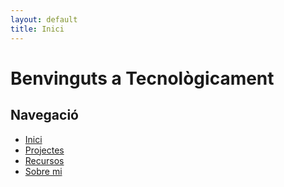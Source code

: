 ```yaml
---
layout: default
title: Inici
---
```


# Benvinguts a Tecnològicament

## Navegació

- [Inici](/tecnologicament/)
- [Projectes](/tecnologicament/projectes/)
- [Recursos](/tecnologicament/recursos/)
- [Sobre mi](/tecnologicament/sobre/)
